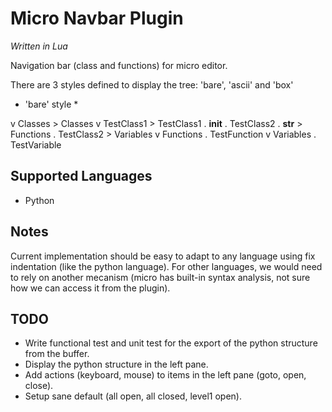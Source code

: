 # Micro Navbar Plugin

*Written in Lua*

Navigation bar (class and functions) for micro editor.

There are 3 styles defined to display the tree: 'bare', 'ascii' and 'box'

* 'bare' style *

v Classes               > Classes
  v TestClass1            > TestClass1
    . __init__            . TestClass2
    . __str__           > Functions
  . TestClass2          > Variables
v Functions
  . TestFunction
v Variables
  . TestVariable


Supported Languages
-------------------
- Python

Notes
-----
Current implementation should be easy to adapt to any language using fix indentation (like the python language). For other languages, we would need to rely on another mecanism (micro has built-in syntax analysis, not sure how we can access it from the plugin).

TODO
----
- Write functional test and unit test for the export of the python structure from the buffer.
- Display the python structure in the left pane.
- Add actions (keyboard, mouse) to items in the left pane (goto, open, close).
- Setup sane default (all open, all closed, level1 open).
